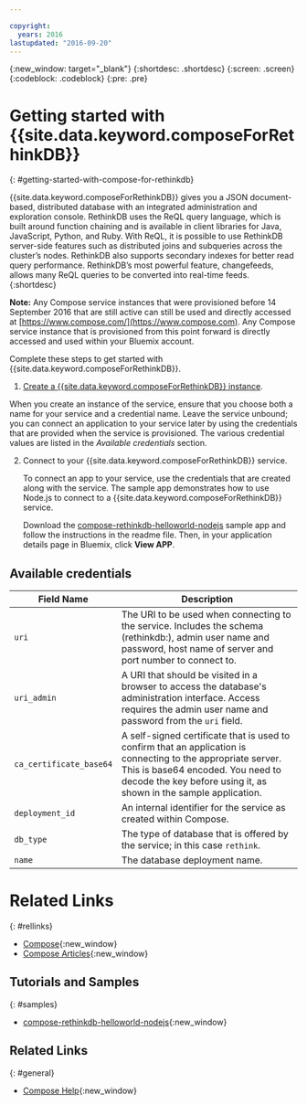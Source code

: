 ```yaml
---

copyright:
  years: 2016
lastupdated: "2016-09-20"
---
```


{:new_window: target="_blank"}
{:shortdesc: .shortdesc}
{:screen: .screen}
{:codeblock: .codeblock}
{:pre: .pre}

# Getting started with {{site.data.keyword.composeForRethinkDB}}
{: #getting-started-with-compose-for-rethinkdb}

{{site.data.keyword.composeForRethinkDB}} gives you a JSON document-based, distributed database with an integrated administration and exploration console. RethinkDB uses the ReQL query language, which is built around function chaining and is available in client libraries for Java, JavaScript, Python, and Ruby. With ReQL, it is possible to use RethinkDB server-side features such as distributed joins and subqueries across the cluster’s nodes. RethinkDB also supports secondary indexes for better read query performance. RethinkDB’s most powerful feature, changefeeds, allows many ReQL queries to be converted into real-time feeds.
{:shortdesc}

**Note:** Any Compose service instances that were provisioned before 14 September 2016 that are still active can still be used and directly accessed at [https://www.compose.com/](https://www.compose.com). Any Compose service instance that is provisioned from this point forward is directly accessed and used within your Bluemix account.

Complete these steps to get started with {{site.data.keyword.composeForRethinkDB}}.

1. [Create a {{site.data.keyword.composeForRethinkDB}} instance](https://console.ng.bluemix.net/catalog/services/compose-for-rethinkdb/).

  When you create an instance of the service, ensure that you choose both a name for your service and a credential name. Leave the service unbound; you can connect an application to your service later by using the credentials that are provided when the service is provisioned. The various credential values are listed in the *Available credentials* section.

2. Connect to your {{site.data.keyword.composeForRethinkDB}} service.

   To connect an app to your service, use the credentials that are created along with the service. The sample app demonstrates how to use Node.js to connect to a {{site.data.keyword.composeForRethinkDB}} service.

   Download the [compose-rethinkdb-helloworld-nodejs](https://github.com/IBM-Bluemix/compose-rethinkdb-helloworld-nodejs) sample app and follow the instructions in the readme file. Then, in your application details page in Bluemix, click **View APP**.

## Available credentials

Field Name|Description
----------|-----------
`uri`|The URI to be used when connecting to the service. Includes the schema (rethinkdb:), admin user name and password, host name of server and port number to connect to.
`uri_admin`|A URI that should be visited in a browser to access the database's administration interface. Access requires the admin user name and password from the `uri` field.
`ca_certificate_base64`|A self-signed certificate that is used to confirm that an application is connecting to the appropriate server. This is base64 encoded. You need to decode the key before using it, as shown in the sample application.
`deployment_id`|An internal identifier for the service as created within Compose.
`db_type`|The type of database that is offered by the service; in this case `rethink`.
`name`|The database deployment name.

# Related Links
{: #rellinks}

* [Compose](https://www.compose.com){:new_window}
* [Compose Articles](https://www.compose.com/articles/){:new_window}

## Tutorials and Samples
{: #samples}
* [compose-rethinkdb-helloworld-nodejs](https://github.com/IBM-Bluemix/compose-rethinkdb-helloworld-nodejs){:new_window}

## Related Links
{: #general}
* [Compose Help](https://help.compose.com/docs){:new_window}
